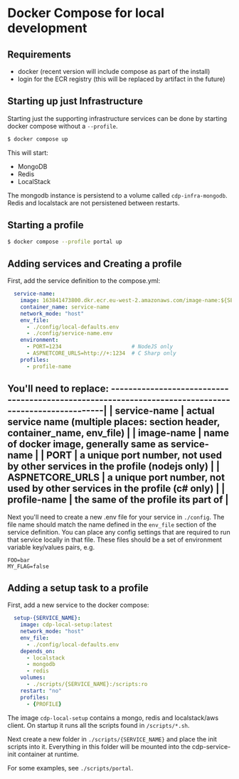 # Docker Compose for local development

## Requirements

 - docker (recent version will include compose as part of the install)
 - login for the ECR registry (this will be replaced by artifact in the future)


## Starting up just Infrastructure
Starting just the supporting infrastructure services can be done by starting docker compose without a `--profile`.

```sh
$ docker compose up
```

This will start:
 - MongoDB
 - Redis
 - LocalStack

The mongodb instance is persistend to a volume called `cdp-infra-mongodb`. Redis and localstack are not persistened between restarts.

## Starting a profile

```sh
$ docker compose --profile portal up
```

## Adding services and Creating a profile

First, add the service definition to the compose.yml:

```yaml
  service-name:
    image: 163841473800.dkr.ecr.eu-west-2.amazonaws.com/image-name:${SERVICE_NAME:-latest}
    container_name: service-name
    network_mode: "host"
    env_file:
      - ./config/local-defaults.env
      - ./config/service-name.env
    environment:
      - PORT=1234                      # NodeJS only
      - ASPNETCORE_URLS=http://+:1234  # C Sharp only
    profiles:
      - profile-name
```

You'll need to replace:
----------------------------------------------------------------------------------------------------|
| service-name    | actual service name (multiple places: section header, container_name, env_file) |
| image-name      | name of docker image, generally same as service-name                            |
| PORT            | a unique port number, not used by other services in the profile (nodejs only)   |
| ASPNETCORE_URLS | a unique port number, not used by other services in the profile (c# only)       |
| profile-name    | the same of the profile its part of                                             |
-----------------------------------------------------------------------------------------------------

Next you'll need to create a new .env file for your service in `./config`. The file name should match the name defined in the `env_file` section of the service definition.
You can place any config settings that are required to run that service locally in that file.
These files should be a set of environment variable key/values pairs, e.g.

```
FOO=bar
MY_FLAG=false
```

## Adding a setup task to a profile

First, add a new service to the docker compose:

```yaml
  setup-{SERVICE_NAME}:
    image: cdp-local-setup:latest
    network_mode: "host"
    env_file:
      - ./config/local-defaults.env
    depends_on:
      - localstack
      - mongodb
      - redis
    volumes:
      - ./scripts/{SERVICE_NAME}:/scripts:ro
    restart: "no"
    profiles:
      - {PROFILE}
```

The image `cdp-local-setup` contains a mongo, redis and localstack/aws client. On startup it runs all the scripts found in `/scripts/*.sh`.

Next create a new folder in `./scripts/{SERVICE_NAME}` and place the init scripts into it. Everything in this folder will be mounted into the cdp-service-init container at runtime.

For some examples, see `./scripts/portal`.


